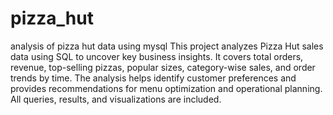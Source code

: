 # pizza_hut
analysis of pizza hut data using mysql 
This project analyzes Pizza Hut sales data using SQL to uncover key business insights. It covers total orders, revenue, top-selling pizzas, popular sizes, category-wise sales, and order trends by time. The analysis helps identify customer preferences and provides recommendations for menu optimization and operational planning. All queries, results, and visualizations are included.
